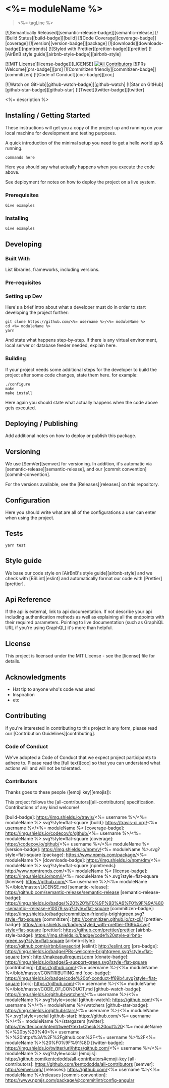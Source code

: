 # <%= moduleName %>

> <%= tagLine %>

[![Semantically Released][semantic-release-badge]][semantic-release]
[![Build Status][build-badge]][build]
[![Code Coverage][coverage-badge]][coverage]
[![version][version-badge]][package]
[![downloads][downloads-badge]][npmtrends]
[![Styled with Prettier][prettier-badge]][prettier]
[![AirBnB style guide][airbnb-style-badge]][airbnb-style]

[![MIT License][license-badge]][LICENSE]
[![All Contributors](https://img.shields.io/badge/all_contributors-1-orange.svg?style=flat-square)](#contributors)
[![PRs Welcome][prs-badge]][prs]
[![Commitizen friendly][commitizen-badge]][commitizen]
[![Code of Conduct][coc-badge]][coc]

[![Watch on GitHub][github-watch-badge]][github-watch]
[![Star on GitHub][github-star-badge]][github-star]
[![Tweet][twitter-badge]][twitter]

<%= description %>

## Installing / Getting Started

These instructions will get you a copy of the project up and running on your 
local machine for development and testing purposes. 

A quick introduction of the minimal setup you need to get a hello world up & running.

```shell
commands here
```

Here you should say what actually happens when you execute the code above.

See deployment for notes on how to deploy the project on a live system.

### Prerequisites

```shell
Give examples
```

### Installing

```shell
Give examples
```

## Developing

### Built With

List libraries, frameworks, including versions.

### Pre-requisites

### Setting up Dev

Here's a brief intro about what a developer must do in order to start 
developing the project further:

```shell
git clone https://github.com/<%= username %>/<%= moduleName %>
cd <%= moduleName %>
yarn
```

And state what happens step-by-step. If there is any virtual environment, 
local server or database feeder needed, explain here.

### Building

If your project needs some additional steps for the developer to build the
project after some code changes, state them here. for example:

```shell
./configure
make
make install
```

Here again you should state what actually happens when the code above gets
executed.

## Deploying / Publishing

Add additional notes on how to deploy or publish this package.

## Versioning

We use [SemVer][semver] for versioning. In addition, it's automatic via
[semantic-release][semantic-release], and our [commit convention][commit-convention].

For the versions available, see the [Releases][releases] on this repository.

## Configuration

Here you should write what are all of the configurations a user can enter when
using the project.

## Tests

```shell
yarn test
```

## Style guide

We base our code style on [AirBnB's style guide][airbnb-style] and we check with 
[ESLint][eslint] and automatically format our code with [Prettier][prettier].

## Api Reference

If the api is external, link to api documentation. If not describe your api 
including authentication methods as well as explaining all the endpoints with 
their required parameters. Pointing to live documentation (such as GraphiQL
URL if you're using GraphQL) it's more than helpful.

## License

This project is licensed under the MIT License - see the 
[license] file for details.

## Acknowledgments 

* Hat tip to anyone who's code was used
* Inspiration
* etc

## Contributing

If you're interested in contributing to this project in any form, please read
our [Contribution Guidelines][contributing].

### Code of Conduct

We've adopted a Code of Conduct that we expect project participants to adhere to.
Please read the [full text][coc] so that you can understand what actions 
will and will not be tolerated.

### Contributors

Thanks goes to these people ([emoji key][emojis]):

<!-- ALL-CONTRIBUTORS-LIST:START - Do not remove or modify this section -->
<!-- ALL-CONTRIBUTORS-LIST:END -->

This project follows the [all-contributors][all-contributors] specification.
Contributions of any kind welcome!


[npm]: https://www.npmjs.com/
[node]: https://nodejs.org
[build-badge]: https://img.shields.io/travis/<%= username %>/<%= moduleName %>.svg?style=flat-square
[build]: https://travis-ci.org/<%= username %>/<%= moduleName %>
[coverage-badge]: https://img.shields.io/codecov/c/github/<%= username %>/<%= moduleName %>.svg?style=flat-square
[coverage]: https://codecov.io/github/<%= username %>/<%= moduleName %>
[version-badge]: https://img.shields.io/npm/v/<%= moduleName %>.svg?style=flat-square
[package]: https://www.npmjs.com/package/<%= moduleName %>
[downloads-badge]: https://img.shields.io/npm/dm/<%= moduleName %>.svg?style=flat-square
[npmtrends]: http://www.npmtrends.com/<%= moduleName %>
[license-badge]: https://img.shields.io/npm/l/<%= moduleName %>.svg?style=flat-square
[license]: https://github.com/<%= username %>/<%= moduleName %>/blob/master/LICENSE.md
[semantic-release]: https://github.com/semantic-release/semantic-release
[semantic-release-badge]: https://img.shields.io/badge/%20%20%F0%9F%93%A6%F0%9F%9A%80-semantic--release-e10079.svg?style=flat-square
[commitizen-badge]: https://img.shields.io/badge/commitizen-friendly-brightgreen.svg?style=flat-square
[commitizen]: http://commitizen.github.io/cz-cli/
[prettier-badge]: https://img.shields.io/badge/styled_with-prettier-ff69b4.svg?style=flat-square
[prettier]: https://github.com/prettier/prettier 
[airbnb-style-badge]: https://img.shields.io/badge/code%20style-airbnb-green.svg?style=flat-square
[airbnb-style]: https://github.com/airbnb/javascript
[eslint]: http://eslint.org 
[prs-badge]: https://img.shields.io/badge/PRs-welcome-brightgreen.svg?style=flat-square
[prs]: http://makeapullrequest.com
[donate-badge]: https://img.shields.io/badge/$-support-green.svg?style=flat-square
[contributing]: https://github.com/<%= username %>/<%= moduleName %>/blob/master/CONTRIBUTING.md
[coc-badge]: https://img.shields.io/badge/code%20of-conduct-ff69b4.svg?style=flat-square
[coc]: https://github.com/<%= username %>/<%= moduleName %>/blob/master/CODE_OF_CONDUCT.md
[github-watch-badge]: https://img.shields.io/github/watchers/<%= username %>/<%= moduleName %>.svg?style=social
[github-watch]: https://github.com/<%= username %>/<%= moduleName %>/watchers
[github-star-badge]: https://img.shields.io/github/stars/<%= username %>/<%= moduleName %>.svg?style=social
[github-star]: https://github.com/<%= username %>/<%= moduleName %>/stargazers
[twitter]: https://twitter.com/intent/tweet?text=Check%20out%20<%= moduleName %>%20by%20%40<%= username %>%20https%3A%2F%2Fgithub.com%2F<%= username %>%2F<%= moduleName %>%20%F0%9F%91%8D
[twitter-badge]: https://img.shields.io/twitter/url/https/github.com/<%= username %>/<%= moduleName %>.svg?style=social
[emojis]: https://github.com/kentcdodds/all-contributors#emoji-key
[all-contributors]: https://github.com/kentcdodds/all-contributors
[semver]: http://semver.org/
[releases]: https://github.com/<%= username %>/<%= moduleName %>/releases
[commit-convention]: https://www.npmjs.com/package/@commitlint/config-angular

